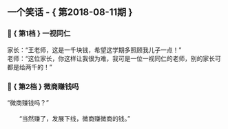 ## 一个笑话 - { 第2018-08-11期 }
</hr>

### :jack_o_lantern: { 第1档 } 一视同仁
家长：“王老师，这是一千块钱，希望这学期多照顾我儿子一点！”<br/>老师：“这位家长，你这样让我很为难，我可是一位一视同仁的老师，别的家长可都是给两千的！”


### :jack_o_lantern: { 第2档 } 微商赚钱吗
“微商赚钱吗？”<br/><br/>　　“当然赚了，发展下线，微商赚微商的钱。”

